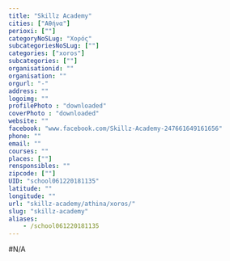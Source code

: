 ```yaml
---
title: "Skillz Academy"
cities: ["Αθήνα"]
perioxi: [""]
categoryNoSLug: "Χορός"
subcategoriesNoSLug: [""]
categories: ["xoros"]
subcategories: [""]
organisationid: ""
organisation: ""
orgurl: "-"
address: ""
logoimg: ""
profilePhoto : "downloaded"
coverPhoto : "downloaded"
website: ""
facebook: "www.facebook.com/Skillz-Academy-247661649161656"
phone: ""
email: ""
courses: ""
places: [""]
rensponsibles: ""
zipcode: [""]
UID: "school061220181135"
latitude: ""
longitude: ""
url: "skillz-academy/athina/xoros/"
slug: "skillz-academy"
aliases:
    - /school061220181135
---
```





#N/A